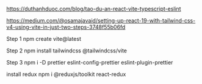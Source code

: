 https://duthanhduoc.com/blog/tao-du-an-react-vite-typescript-eslint

https://medium.com/@osamajavaid/setting-up-react-19-with-tailwind-css-v4-using-vite-in-just-two-steps-3748f55b06fd

Step 1 npm create vite@latest

Step 2 npm install tailwindcss @tailwindcss/vite

Step 3 npm i -D prettier eslint-config-prettier eslint-plugin-prettier

install redux npm i @reduxjs/toolkit react-redux
